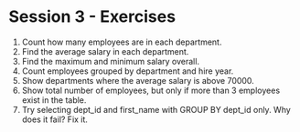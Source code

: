 # Session 3 - Exercises

1. Count how many employees are in each department.
2. Find the average salary in each department.
3. Find the maximum and minimum salary overall.
4. Count employees grouped by department and hire year.
5. Show departments where the average salary is above 70000.
6. Show total number of employees, but only if more than 3 employees exist in the table.
7. Try selecting dept_id and first_name with GROUP BY dept_id only. Why does it fail? Fix it.
